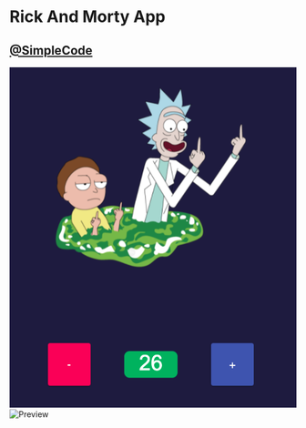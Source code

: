 # Rick And Morty App

## [@SimpleCode](https://simplecode.kz/)

![Preview](src/assets/app-screen.png 'Screensot')
![Preview](src/assets/app-screen-1.png 'Screensot')
